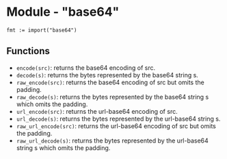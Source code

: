 # Module - "base64"

```golang
fmt := import("base64")
```

## Functions

- `encode(src)`: returns the base64 encoding of src.
- `decode(s)`: returns the bytes represented by the base64 string s.
- `raw_encode(src)`: returns the base64 encoding of src but omits the padding.
- `raw_decode(s)`: returns the bytes represented by the base64 string s which
  omits the padding.
- `url_encode(src)`: returns the url-base64 encoding of src.
- `url_decode(s)`: returns the bytes represented by the url-base64 string s.
- `raw_url_encode(src)`: returns the url-base64 encoding of src but omits the
  padding.
- `raw_url_decode(s)`: returns the bytes represented by the url-base64 string
  s which omits the padding.
